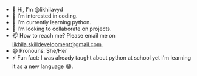 - 👋 Hi, I’m @likhilavyd
- 👀 I’m interested in coding.
- 🌱 I’m currently learning python.
- 💞️ I’m looking to collaborate on projects.
- 📫 How to reach me? Please email me on likhila.skilldevelopment@gmail.com.
- 😄 Pronouns: She/Her
- ⚡ Fun fact: I was already taught about python at school yet I'm learning it as a new language 😂.
